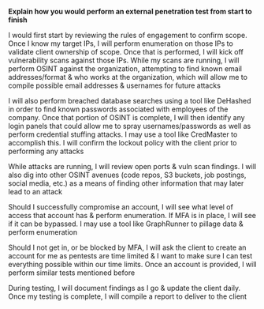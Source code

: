 **Explain how you would perform an external penetration test from start to finish**

I would first start by reviewing the rules of engagement to confirm scope. Once I know my target IPs, I will perform enumeration on those IPs to validate client ownership of scope. Once that is performed, I will kick off vulnerability scans against those IPs. While my scans are running, I will perform OSINT against the organization, attempting to find known email addresses/format & who works at the organization, which will allow me to compile possible email addresses & usernames for future attacks

I will also perform breached database searches using a tool like DeHashed in order to find known passwords associated with employees of the company. Once that portion of OSINT is complete, I will then identify any login panels that could allow me to spray usernames/passwords as well as perform credential stuffing attacks. I may use a tool like CredMaster to accomplish this. I will confirm the lockout policy with the client prior to performing any attacks

While attacks are running, I will review open ports & vuln scan findings. I will also dig into other OSINT avenues (code repos, S3 buckets, job postings, social media, etc.) as a means of finding other information that may later lead to an attack

Should I successfully compromise an account, I will see what level of access that account has & perform enumeration. If MFA is in place, I will see if it can be bypassed. I may use a tool like GraphRunner to pillage data & perform enumeration

Should I not get in, or be blocked by MFA, I will ask the client to create an account for me as pentests are time limited & I want to make sure I can test everything possible within our time limits. Once an account is provided, I will perform similar tests mentioned before

During testing, I will document findings as I go & update the client daily. Once my testing is complete, I will compile a report to deliver to the client

